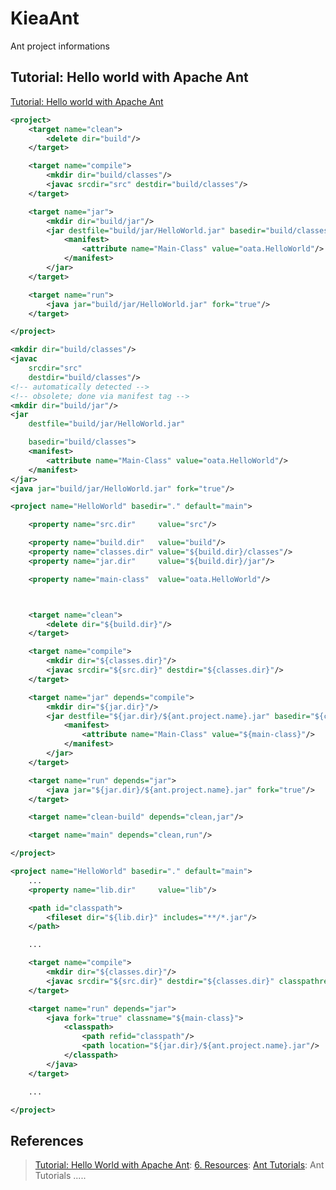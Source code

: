 KieaAnt
=======
Ant project informations


Tutorial: Hello world with Apache Ant
-------------------------------------
[Tutorial: Hello world with Apache Ant](https://ant.apache.org/manual/tutorial-HelloWorldWithAnt.html "Tutorial: Hello world with Apache Ant")

```xml
<project>
    <target name="clean">
        <delete dir="build"/>
    </target>

    <target name="compile">
        <mkdir dir="build/classes"/>
        <javac srcdir="src" destdir="build/classes"/>
    </target>

    <target name="jar">
        <mkdir dir="build/jar"/>
        <jar destfile="build/jar/HelloWorld.jar" basedir="build/classes">
            <manifest>
                <attribute name="Main-Class" value="oata.HelloWorld"/>
            </manifest>
        </jar>
    </target>

    <target name="run">
        <java jar="build/jar/HelloWorld.jar" fork="true"/>
    </target>

</project>
```

```xml
<mkdir dir="build/classes"/>
<javac
    srcdir="src"
    destdir="build/classes"/>
<!-- automatically detected -->
<!-- obsolete; done via manifest tag -->
<mkdir dir="build/jar"/>
<jar
    destfile="build/jar/HelloWorld.jar"

    basedir="build/classes">
    <manifest>
        <attribute name="Main-Class" value="oata.HelloWorld"/>
    </manifest>
</jar>
<java jar="build/jar/HelloWorld.jar" fork="true"/>
```


```xml
<project name="HelloWorld" basedir="." default="main">

    <property name="src.dir"     value="src"/>

    <property name="build.dir"   value="build"/>
    <property name="classes.dir" value="${build.dir}/classes"/>
    <property name="jar.dir"     value="${build.dir}/jar"/>

    <property name="main-class"  value="oata.HelloWorld"/>



    <target name="clean">
        <delete dir="${build.dir}"/>
    </target>

    <target name="compile">
        <mkdir dir="${classes.dir}"/>
        <javac srcdir="${src.dir}" destdir="${classes.dir}"/>
    </target>

    <target name="jar" depends="compile">
        <mkdir dir="${jar.dir}"/>
        <jar destfile="${jar.dir}/${ant.project.name}.jar" basedir="${classes.dir}">
            <manifest>
                <attribute name="Main-Class" value="${main-class}"/>
            </manifest>
        </jar>
    </target>

    <target name="run" depends="jar">
        <java jar="${jar.dir}/${ant.project.name}.jar" fork="true"/>
    </target>

    <target name="clean-build" depends="clean,jar"/>

    <target name="main" depends="clean,run"/>

</project>
```

```xml
<project name="HelloWorld" basedir="." default="main">
    ...
    <property name="lib.dir"     value="lib"/>

    <path id="classpath">
        <fileset dir="${lib.dir}" includes="**/*.jar"/>
    </path>

    ...

    <target name="compile">
        <mkdir dir="${classes.dir}"/>
        <javac srcdir="${src.dir}" destdir="${classes.dir}" classpathref="classpath"/>
    </target>

    <target name="run" depends="jar">
        <java fork="true" classname="${main-class}">
            <classpath>
                <path refid="classpath"/>
                <path location="${jar.dir}/${ant.project.name}.jar"/>
            </classpath>
        </java>
    </target>

    ...

</project>
```





References
----------
> [Tutorial: Hello World with Apache Ant](https://ant.apache.org/manual/tutorial-HelloWorldWithAnt.html "Tutorial: Hello World with Apache Ant"):
> [6. Resources](https://docs.spring.io/spring/docs/3.2.x/spring-framework-reference/html/resources.html "6. Resources"): 
> [Ant Tutorials](http://www.avajava.com/tutorials/categories/ant "Ant Tutorials"): Ant Tutorials
> []( "")
> []( "")
> []( "")
> []( "")
> []( "")
> []( "")
> []( "")
> []( "")
.....




